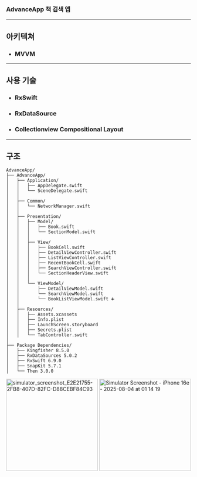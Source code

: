 ### AdvanceApp 책 검색 앱

---

## 아키텍쳐
- ### MVVM

---

## 사용 기술
- ### RxSwift
- ### RxDataSource
- ### Collectionview Compositional Layout

---

## 구조

```
AdvanceApp/
├── AdvanceApp/
│   ├── Application/
│   │   ├── AppDelegate.swift
│   │   └── SceneDelegate.swift
│   │
│   ├── Common/
│   │   └── NetworkManager.swift
│   │
│   ├── Presentation/
│   │   ├── Model/
│   │   │   ├── Book.swift
│   │   │   └── SectionModel.swift
│   │   │
│   │   ├── View/
│   │   │   ├── BookCell.swift
│   │   │   ├── DetailViewController.swift
│   │   │   ├── ListViewController.swift
│   │   │   ├── RecentBookCell.swift
│   │   │   ├── SearchViewController.swift
│   │   │   └── SectionHeaderView.swift
│   │   │
│   │   └── ViewModel/
│   │       ├── DetailViewModel.swift
│   │       └── SearchViewModel.swift
│   │       └── BookListViewModel.swift ➕
│   │
│   ├── Resources/
│   │   ├── Assets.xcassets
│   │   ├── Info.plist
│   │   ├── LaunchScreen.storyboard
│   │   ├── Secrets.plist
│   │   └── TabController.swift
│
├── Package Dependencies/
│   ├── Kingfisher 8.5.0
│   ├── RxDataSources 5.0.2
│   ├── RxSwift 6.9.0
│   ├── SnapKit 5.7.1
│   └── Then 3.0.0
```
<img width="250" alt="simulator_screenshot_E2E21755-2FB8-407D-82FC-D88CEBF84C93" src="https://github.com/user-attachments/assets/997d49f4-f2d2-4ce9-aa39-26e433cf1e9a" />
<img width="250" alt="Simulator Screenshot - iPhone 16e - 2025-08-04 at 01 14 19" src="https://github.com/user-attachments/assets/931044a5-6b3d-4002-a92c-4c81ffe148e4" />
